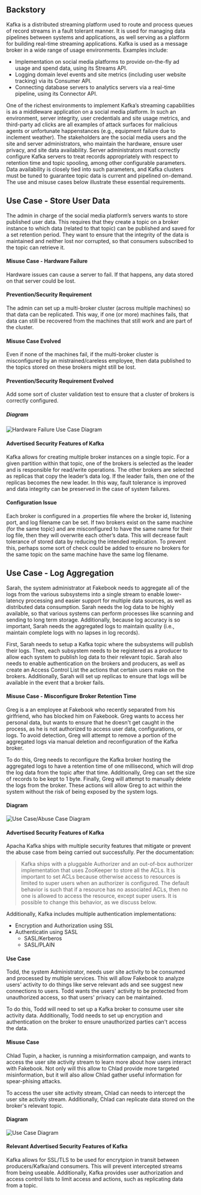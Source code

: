 ## Backstory
Kafka is a distributed streaming platform used to route and process queues of record streams in a fault tolerant manner. It is used for managing data pipelines between systems and applications, as well serving as a platform for building real-time streaming applications.
Kafka is used as a message broker in a wide range of usage environments. Examples include:

*	Implementation on social media platforms to provide on-the-fly ad usage and spend data, using its Streams API.
*	Logging domain level events and site metrics (including user website tracking) via its Consumer API.
*	Connecting database servers to analytics servers via a real-time pipeline, using its Connector API. 

One of the richest environments to implement Kafka’s streaming capabilities is as a middleware application on a social media platform. In such an environment, server integrity, user credentials and site usage metrics, and third-party ad clicks are all examples of attack surfaces for malicious agents or unfortunate happenstances (e.g., equipment failure due to inclement weather).
The stakeholders are the social media users and the site and server administrators, who maintain the hardware, ensure user privacy, and site data availability. Server administrators must correctly configure Kafka servers to treat records appropriately with respect to retention time and topic spooling, among other configurable parameters. Data availability is closely tied into such parameters, and Kafka clusters must be tuned to guarantee topic data is current and pipelined on-demand. The use and misuse cases below illustrate these essential requirements.

## Use Case - Store User Data

The admin in charge of the social media platform’s servers wants to store published user data. This requires that they create a topic on a broker instance to which data (related to that topic) can be published and saved for a set retention period. They want to ensure that the integrity of the data is maintained and neither lost nor corrupted, so that consumers subscribed to the topic can retrieve it. 

#### Misuse Case - Hardware Failure

Hardware issues can cause a server to fail. If that happens, any data stored on that server could be lost.

#### Prevention/Security Requirement

The admin can set up a multi-broker cluster (across multiple machines) so that data can be replicated. This way, if one (or more) machines fails, that data can still be recovered from the machines that still work and are part of the cluster.

#### Misuse Case Evolved

Even if none of the machines fail, if the multi-broker cluster is misconfigured by an mistrained/careless employee, then data published to the topics stored on these brokers might still be lost.

#### Prevention/Security Requirement Evolved

Add some sort of cluster validation test to ensure that a cluster of brokers is correctly configured.

##### Diagram

![Hardware Failure Use Case Diagram](/images/UseCaseDiagram_HardwareFailure.png)
  
#### Advertised Security Features of Kafka

Kafka allows for creating multiple broker instances on a single topic. For a given partition within that topic, one of the brokers is selected as the leader and is responsible for read/write operations. The other brokers are selected as replicas that copy the leader’s data log. If the leader fails, then one of the replicas becomes the new leader. In this way, fault tolerance is improved and data integrity can be preserved in the case of system failures.

#### Configuration Issue

Each broker is configured in a .properties file where the broker id, listening port, and log filename can be set. If two brokers exist on the same machine (for the same topic) and are misconfigured to have the same name for their log file, then they will overwrite each other’s data. This will decrease fault tolerance of stored data by reducing the intended replication. To prevent this, perhaps some sort of check could be added to ensure no brokers for the same topic on the same machine have the same log filename.

## Use Case - Log Aggregation

Sarah, the system administrator at Fakebook needs to aggregate all of the logs from the various subsystems into a single stream to enable lower-latency processing and easier support for multiple data sources, as well as distributed data consumption. Sarah needs the log data to be highly available, so that various systems can perform processes like scanning and sending to long term storage. Additionally, because log accuracy is so important, Sarah needs the aggregated logs to maintain quality (i.e., maintain complete logs with no lapses in log records).

First, Sarah needs to setup a Kafka topic where the subsystems will publish their logs. Then, each subsystem needs to be registered as a producer to allow each system to publish log data to their relevant topic. Sarah also needs to enable authentication on the brokers and producers, as well as create an Access Control List the actions that certain users make on the brokers. Additionally, Sarah will set up replicas to ensure that logs will be available in the event that a broker fails.


#### Misuse Case - Misconfigure Broker Retention Time

Greg is a an employee at Fakebook who recently separated from his girlfriend, who has blocked him on Fakebook. Greg wants to access her personal data, but wants to ensure that he doesn't get caught in the process, as he is not authorized to access user data, configurations, or logs. To avoid detection, Greg will attempt to remove a portion of the aggregated logs via manual deletion and reconfiguration of the Kafka broker.

To do this, Greg needs to reconfigure the Kafka broker hosting the aggregated logs to have a retention time of one millisecond, which will drop the log data from the topic after that time. Additionally, Greg can set the size of records to be kept to 1 byte. Finally, Greg will attempt to manually delete the logs from the broker. These actions will allow Greg to act within the system without the risk of being exposed by the system logs.

#### Diagram
![Use Case/Abuse Case Diagram](/images/UseCaseDiagram_LogAggregation.png)

#### Advertised Security Features of Kafka
Apacha Kafka ships with multiple security features that mitigate or prevent the abuse case from being carried out successfully. Per the documentation:
>Kafka ships with a pluggable Authorizer and an out-of-box authorizer implementation that uses ZooKeeper to store all the ACLs. It is important to set ACLs because otherwise access to resources is limited to super users when an authorizer is configured. The default behavior is such that if a resource has no associated ACLs, then no one is allowed to access the resource, except super users. It is possible to change this behavior, as we discuss below.

Additionally, Kafka includes multiple authentication implementations:
* Encryption and Authorization using SSL
* Authenticatin using SASL
  *  SASL/Kerberos
  * SASL/PLAIN

#### Use Case

Todd, the system Administrator, needs user site activity to be consumed and processed by multiple services. This will allow Fakebook to analyze users' activity to do things like serve relevant ads and see suggest new connections to users. Todd wants the users' activity to be protected from unauthorized access, so that users' privacy can be maintained.

To do this, Todd will need to set up a Kafka broker to consume user site activity data. Additionally, Todd needs to set up encryption and authentication on the broker to ensure unauthorized parties can't access the data.

#### Misuse Case

Chlad Tupin, a hacker, is running a misinformation campaign, and wants to access the user site activity stream to learn more about how users interact with Fakebook. Not only will this allow to Chlad provide more targeted misinformation, but it will also allow Chlad gather useful information for spear-phising attacks.

To access the user site activity stream, Chlad can needs to intercept the user site activity stream. Additionally, Chlad can replicate data stored on the broker's relevant topic.

#### Diagram

![Use Case Diagram](/images/UseCaseDiagram_UserSiteActivity.jpeg)

#### Relevant Advertised Security Features of Kafka

Kafka allows for SSL/TLS to be used for encrytpion in transit between producers/Kafka/and consumers. This will prevent intercepted streams from being useable. Additionally, Kafka provides user authorization and access control lists to limit access and actions, such as replicating data from a topic.

